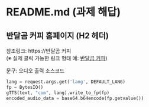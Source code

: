 # README.md (과제 해답)

## 반달곰 커피 홈페이지 (H2 헤더)

참조링크: https://반달곰 커피  
(※ 실제 클릭 가능한 링크 형태 예: [반달곰 커피](https://반달곰커피))

문구: 오디오 출력 소스코드

```python
lang = request.args.get('lang', DEFAULT_LANG)
fp = BytesIO()
gTTS(text, "com", lang).write_to_fp(fp)
encoded_audio_data = base64.b64encode(fp.getvalue())
